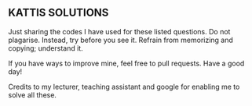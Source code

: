 <h2>KATTIS SOLUTIONS</h2>

<p>Just sharing the codes I have used for these listed questions.
Do not plagarise. Instead, try before you see it.
Refrain from memorizing and copying; understand it.
<p>
If you have ways to improve mine, feel free to pull requests.
Have a good day!

Credits to my lecturer, teaching assistant and google for enabling me to solve all these.
